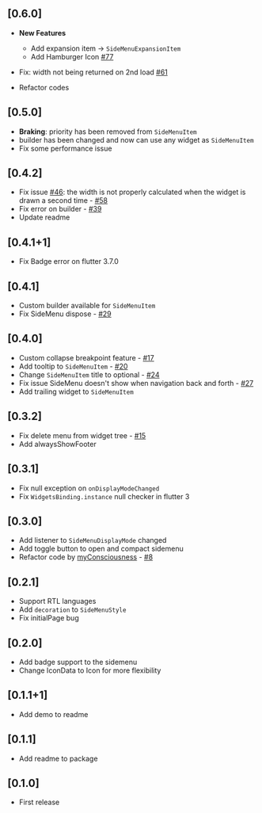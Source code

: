 ## [0.6.0]
* **New Features** 
  * Add expansion item -> `SideMenuExpansionItem`
  * Add Hamburger Icon [#77](https://github.com/Jamalianpour/easy_sidemenu/pull/77)

* Fix: width not being returned on 2nd load [#61](https://github.com/Jamalianpour/easy_sidemenu/pull/61)
* Refactor codes

## [0.5.0]
* **Braking**: priority has been removed from `SideMenuItem`
* builder has been changed and now can use any widget as `SideMenuItem`
* Fix some performance issue

## [0.4.2]
* Fix issue [#46](https://github.com/Jamalianpour/easy_sidemenu/issues/46): the width is not properly calculated when the widget is drawn a second time - [#58](https://github.com/Jamalianpour/easy_sidemenu/pull/58)
* Fix error on builder - [#39](https://github.com/Jamalianpour/easy_sidemenu/issues/39)
* Update readme

## [0.4.1+1]
* Fix Badge error on flutter 3.7.0

## [0.4.1]
* Custom builder available for `SideMenuItem`
* Fix SideMenu dispose - [#29](https://github.com/Jamalianpour/easy_sidemenu/issues/29)

## [0.4.0]
* Custom collapse breakpoint feature  - [#17](https://github.com/Jamalianpour/easy_sidemenu/pull/17)
* Add tooltip to `SideMenuItem` - [#20](https://github.com/Jamalianpour/easy_sidemenu/pull/20)
* Change `SideMenuItem` title to optional - [#24](https://github.com/Jamalianpour/easy_sidemenu/pull/24)
* Fix issue SideMenu doesn't show when navigation back and forth - [#27](https://github.com/Jamalianpour/easy_sidemenu/pull/27)
* Add trailing widget to `SideMenuItem`

## [0.3.2]
* Fix delete menu from widget tree - [#15](https://github.com/Jamalianpour/easy_sidemenu/pull/15)
* Add alwaysShowFooter

## [0.3.1]
* Fix null exception on `onDisplayModeChanged`
* Fix `WidgetsBinding.instance` null checker in flutter 3

## [0.3.0]
* Add listener to `SideMenuDisplayMode` changed
* Add toggle button to open and compact sidemenu
* Refactor code by [myConsciousness](https://github.com/myConsciousness) - [#8](https://github.com/Jamalianpour/easy_sidemenu/pull/8)

## [0.2.1]
* Support RTL languages
* Add `decoration` to `SideMenuStyle`
* Fix initialPage bug

## [0.2.0]
* Add badge support to the sidemenu
* Change IconData to Icon for more flexibility

## [0.1.1+1]
* Add demo to readme

## [0.1.1]
* Add readme to package

## [0.1.0] 
* First release
